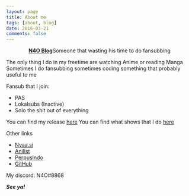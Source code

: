 ```yaml
---
layout: page
title: About me
tags: [about, blog]
date: 2016-03-21
comments: false
---
```

    
<center><a href="http://blog.n4o.xyz/blog"><b>N4O Blog</b></a>Someone that wasting his time to do fansubbing</center>

The only thing I do in my freetime are watching Anime or reading Manga
Sometimes I do fansubbing sometimes coding something that probably useful to me

Fansub that I join:
- PAS
- Lokalsubs (Inactive)
- Solo the shit out of everything

You can find my release [here](https://blog.n4o.xyz/release)
You can find what shows that I do [here](https://git.io/fpKjh)

Other links
- [Nyaa.si](https://nyaa.si/user/NoAiOne)
- [Anilist](https://anilist.co/user/NoAiOne)
- [PerpusIndo](https://www.perpusindo.info/user/N4O)
- [GitHub](https://github.com/noaione)

My discord: N4O#8868

***See ya!***